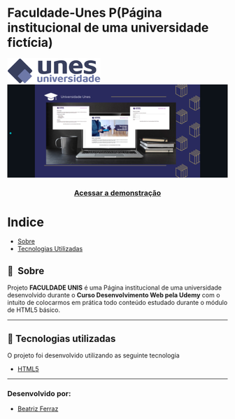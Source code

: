 # Faculdade-Unes P(Página institucional de uma universidade fictícia)

![alt text](Imagens/logo.png)
![alt text](Imagens/prototipoUnes.png)

<h3 align="center">
    <a href="">Acessar a demonstração</a>
<h3 >

# Indice

- [Sobre](#-sobre)
- [Tecnologias Utilizadas](#-tecnologias-utilizadas)

## 🔖&nbsp; Sobre

Projeto **FACULDADE UNIS** é uma Página institucional de uma universidade desenvolvido durante o **Curso Desenvolvimento Web pela Udemy** com o intuito de colocarmos em prática todo conteúdo estudado durante o módulo de HTML5 básico.

---

## 🚀 Tecnologias utilizadas

O projeto foi desenvolvido utilizando as seguinte tecnologia

- [HTML5](https://www.w3schools.com/html/)


---
### Desenvolvido por:
* [Beatriz Ferraz](https://github.com/bea-ferraz)
